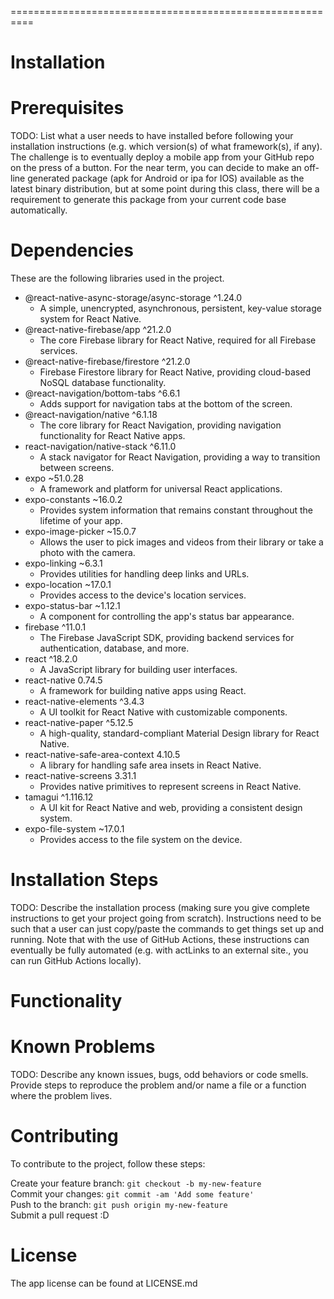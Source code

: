 ==========================================================

# Installation
# Prerequisites
TODO: List what a user needs to have installed before following your installation instructions (e.g. which version(s) of what framework(s), if any). The challenge is to eventually deploy a mobile app from your GitHub repo on the press of a button. For the near term, you can decide to make an off-line generated package (apk for Android or ipa for IOS) available as the latest binary distribution, but at some point during this class, there will be a requirement to generate this package from your current code base automatically.

# Dependencies
These are the following libraries used in the project.  
* @react-native-async-storage/async-storage ^1.24.0  
  - A simple, unencrypted, asynchronous, persistent, key-value storage system for React Native.
* @react-native-firebase/app ^21.2.0  
  - The core Firebase library for React Native, required for all Firebase services.
* @react-native-firebase/firestore ^21.2.0  
  - Firebase Firestore library for React Native, providing cloud-based NoSQL database functionality.
* @react-navigation/bottom-tabs ^6.6.1  
  - Adds support for navigation tabs at the bottom of the screen.
* @react-navigation/native ^6.1.18  
  - The core library for React Navigation, providing navigation functionality for React Native apps.
* react-navigation/native-stack ^6.11.0  
  - A stack navigator for React Navigation, providing a way to transition between screens.
* expo ~51.0.28  
  - A framework and platform for universal React applications.
* expo-constants ~16.0.2  
  - Provides system information that remains constant throughout the lifetime of your app.
* expo-image-picker ~15.0.7  
  - Allows the user to pick images and videos from their library or take a photo with the camera.
* expo-linking ~6.3.1  
  - Provides utilities for handling deep links and URLs.
* expo-location ~17.0.1  
  - Provides access to the device's location services.
* expo-status-bar ~1.12.1  
  - A component for controlling the app's status bar appearance.
* firebase ^11.0.1  
  - The Firebase JavaScript SDK, providing backend services for authentication, database, and more.
* react ^18.2.0  
  - A JavaScript library for building user interfaces.
* react-native 0.74.5  
  - A framework for building native apps using React.
* react-native-elements ^3.4.3 
  - A UI toolkit for React Native with customizable components.
* react-native-paper ^5.12.5  
  - A high-quality, standard-compliant Material Design library for React Native.
* react-native-safe-area-context 4.10.5 
  - A library for handling safe area insets in React Native.
* react-native-screens 3.31.1 
  - Provides native primitives to represent screens in React Native.
* tamagui ^1.116.12  
  - A UI kit for React Native and web, providing a consistent design system.
* expo-file-system ~17.0.1  
  - Provides access to the file system on the device.

# Installation Steps
TODO: Describe the installation process (making sure you give complete instructions to get your project going from scratch). Instructions need to be such that a user can just copy/paste the commands to get things set up and running. Note that with the use of GitHub Actions, these instructions can eventually be fully automated (e.g. with actLinks to an external site., you can run GitHub Actions locally).

# Functionality


# Known Problems
TODO: Describe any known issues, bugs, odd behaviors or code smells. Provide steps to reproduce the problem and/or name a file or a function where the problem lives.

# Contributing
To contribute to the project, follow these steps:

Create your feature branch: `git checkout -b my-new-feature`  
Commit your changes: `git commit -am 'Add some feature'`  
Push to the branch: `git push origin my-new-feature`  
Submit a pull request :D

# License
The app license can be found at LICENSE.md